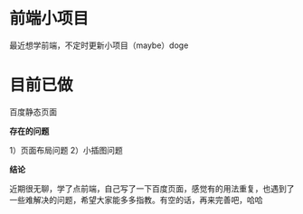 # 前端小项目
最近想学前端，不定时更新小项目（maybe）doge
# 目前已做
百度静态页面

**存在的问题**


1）页面布局问题
2）小插图问题

**结论**

近期很无聊，学了点前端，自己写了一下百度页面，感觉有的用法重复，也遇到了一些难解决的问题，希望大家能多多指教。有空的话，再来完善吧，哈哈
